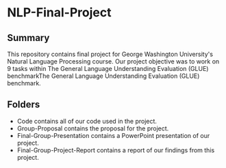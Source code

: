 # NLP-Final-Project

## Summary
This repository contains final project for George Washington University's Natural Language Processing course.
Our project objective was to work on 9 tasks within The General Language Understanding Evaluation (GLUE) benchmarkThe General Language Understanding Evaluation (GLUE) benchmark.

## Folders
* Code contains all of our code used in the project.
* Group-Proposal contains the proposal for the project.
* Final-Group-Presentation contains a PowerPoint presentation of our project.
* Final-Group-Project-Report contains a report of our findings from this project.
